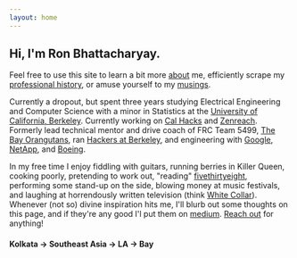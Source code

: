 ```yaml
---
layout: home
---
```


Hi, I'm Ron Bhattacharyay.
------

Feel free to use this site to learn a bit more [about](http://arani.io/about) me, efficiently scrape my [professional history](https://drive.google.com/file/d/0BzdGCwU1D9LTS0dlaDgtSkw2YVk/view?usp=sharing), or amuse yourself to my [musings](http://deeker.io). 

Currently a dropout, but spent three years studying Electrical Engineering and Computer Science with a minor in Statistics at the [University of California, Berkeley](http://berkeley.edu). Currently working on [Cal Hacks](http://calhacks.io/) and [Zenreach](http://zenreach.com). Formerly lead technical mentor and drive coach of FRC Team 5499, [The Bay Orangutans](http://bhsrobotics.org/), ran [Hackers at Berkeley](https://hackersatberkeley.com), and engineering with [Google](http://google.com), [NetApp](http://netapp.com), and [Boeing](http://boeing.com).

In my free time I enjoy fiddling with guitars, running berries in Killer Queen, cooking poorly, pretending to work out, "reading" [fivethirtyeight](http://fivethirtyeight.com/), performing some stand-up on the side, blowing money at music festivals, and laughing at horrendously written television (think [White Collar](http://www.imdb.com/title/tt1358522/)). Whenever (not so) divine inspiration hits me, I'll blurb out some thoughts on this page, and if they're any good I'l put them on [medium](https://medium.com/@aranibatta). [Reach out](https://keybase.io/arani) for anything!



#### Kolkata -> Southeast Asia -> LA -> Bay
